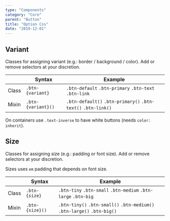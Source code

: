 ```yaml
---
type: "Components"
category: "Core"
parent: "Button"
title: "Option Css"
date: "2019-12-01"
---
```


## Variant

Classes for assigning variant (e.g.: border / background / color). Add or remove selectors at your discretion.

<div class="table-scroll">

|                         | Syntax                                    | Example                       |
| ----------------------- | ----------------------------------------- | ----------------------------- |
| Class                   | `.btn-{variant}`                        | `.btn-default` `.btn-primary` `.btn-text` `.btn-link` |
| Mixin                   | `.btn-{variant}()`                      | `.btn-default()` `.btn-primary()`  `.btn-text()` `.btn-link()`   |

</div>

<demo>
  <demovanilla src="vanilla/components/button/variant">
  </demovanilla>
</demo>

On containers use `.text-inverse` to have white buttons (needs `color: inherit`).

<demo>
  <demovanilla src="vanilla/components/button/inverse">
  </demovanilla>
</demo>

## Size

Classes for assigning size (e.g.: padding or font size). Add or remove selectors at your discretion.

Sizes uses `em` padding that depends on font size.

|                         | Syntax                                    | Example                       |
| ----------------------- | ----------------------------------------- | ----------------------------- |
| Class                   | `.btn-{size}`                        | `.btn-tiny` `.btn-small` `.btn-medium` `.btn-large` `.btn-big` |
| Mixin                   | `.btn-{size}()`                      | `.btn-tiny()` `.btn-small()`  `.btn-medium()` `.btn-large()` `.btn-big()`   |

<demo>
  <demovanilla src="vanilla/components/button/size">
  </demovanilla>
</demo>
